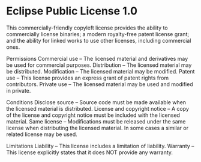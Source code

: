 Eclipse Public License 1.0
==========================

This commercially-friendly copyleft license provides the ability to commercially license binaries; a modern royalty-free
patent license grant; and the ability for linked works to use other licenses, including commercial ones.

Permissions
Commercial use – The licensed material and derivatives may be used for commercial purposes.
Distribution – The licensed material may be distributed.
Modification – The licensed material may be modified.
Patent use – This license provides an express grant of patent rights from contributors.
Private use – The licensed material may be used and modified in private.

Conditions
Disclose source – Source code must be made available when the licensed material is distributed.
License and copyright notice – A copy of the license and copyright notice must be included with the licensed material.
Same license – Modifications must be released under the same license when distributing the licensed material. In some
    cases a similar or related license may be used.

Limitations
Liability – This license includes a limitation of liability.
Warranty – This license explicitly states that it does NOT provide any warranty.
